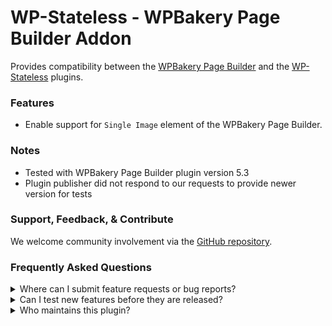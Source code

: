 # WP-Stateless - WPBakery Page Builder Addon

Provides compatibility between the [WPBakery Page Builder](http://vc.wpbakery.com/) and the [WP-Stateless](https://wordpress.org/plugins/wp-stateless/) plugins.

### Features

* Enable support for `Single Image` element of the WPBakery Page Builder.

### Notes

* Tested with WPBakery Page Builder plugin version 5.3
* Plugin publisher did not respond to our requests to provide newer version for tests

### Support, Feedback, & Contribute

We welcome community involvement via the [GitHub repository](https://github.com/udx/wp-stateless-wpbakery-page-builder-addon).

### Frequently Asked Questions

<details>
<summary>Where can I submit feature requests or bug reports?</summary>

We encourage community feedback and discussion through issues on the [GitHub repository](https://github.com/udx/wp-stateless-wpbakery-page-builder-addon/issues).
</details>

<details>
<summary>Can I test new features before they are released?</summary>

To ensure new releases cause as little disruption as possible, we rely on early adopters who assist us by testing out new features before they are released. [Please contact us](https://udx.io/) if you are interested in becoming an early adopter.
</details>

<details>
<summary>Who maintains this plugin?</summary>

[UDX](https://udx.io/) maintains this plugin by continuing development through its own staff, reviewing pull requests, testing, and steering the overall release schedule. UDX is located in Durham, North Carolina, and provides WordPress engineering and hosting services to clients throughout the United States.
</details>
